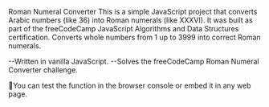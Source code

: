 Roman Numeral Converter 
This is a simple JavaScript project that converts Arabic numbers (like 36) into Roman numerals (like XXXVI).
It was built as part of the freeCodeCamp JavaScript Algorithms and Data Structures certification.
Converts whole numbers from 1 up to 3999 into correct Roman numerals.

--Written in vanilla JavaScript.
--Solves the freeCodeCamp Roman Numeral Converter challenge.

📌You can test the function in the browser console or embed it in any web page.
